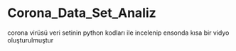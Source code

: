 # Corona_Data_Set_Analiz
corona virüsü veri setinin python kodları ile incelenip ensonda kısa bir vidyo oluşturulmuştur
